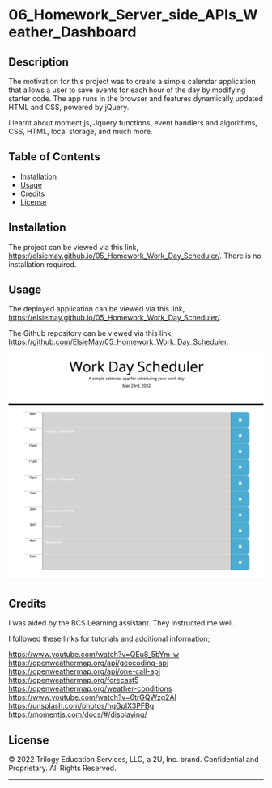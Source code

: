 # 06_Homework_Server_side_APIs_Weather_Dashboard

## Description

The motivation for this project was to create a simple calendar application that allows a user to save events for each hour of the day by modifying starter code. The app runs in the browser and features dynamically updated HTML and CSS, powered by jQuery.

I learnt about moment.js, Jquery functions, event handlers and algorithms, CSS, HTML, local storage, and much more.

## Table of Contents

- [Installation](#installation)
- [Usage](#usage)
- [Credits](#credits)
- [License](#license)

## Installation

The project can be viewed via this link, https://elsiemay.github.io/05_Homework_Work_Day_Scheduler/. There is no installation required.

## Usage

The deployed application can be viewed via this link, https://elsiemay.github.io/05_Homework_Work_Day_Scheduler/.

The Github repository can be viewed via this link, https://github.com/ElsieMay/05_Homework_Work_Day_Scheduler.

![Screenshots](https://github.com/ElsieMay/05_Homework_Work_Day_Scheduler/blob/main/Develop/images/Screen%20Shot%202022-03-23%20at%2010.43.18%20pm.png)

## Credits

I was aided by the BCS Learning assistant. They instructed me well.

I followed these links for tutorials and additional information;

https://www.youtube.com/watch?v=QEu8_5bYm-w
https://openweathermap.org/api/geocoding-api
https://openweathermap.org/api/one-call-api
https://openweathermap.org/forecast5
https://openweathermap.org/weather-conditions
https://www.youtube.com/watch?v=6trGQWzg2AI
https://unsplash.com/photos/hgGplX3PFBg
https://momentjs.com/docs/#/displaying/

## License

© 2022 Trilogy Education Services, LLC, a 2U, Inc. brand. Confidential and Proprietary. All Rights Reserved.

---
